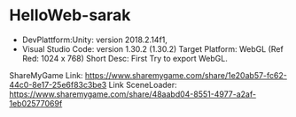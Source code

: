 # HelloWeb-sarak

* DevPlattform:Unity: version 2018.2.14f1, 
* Visual Studio Code: version 1.30.2 (1.30.2)
Target Platform: WebGL (Ref Red: 1024 x 768)
Short Desc: First Try to export WebGL.

ShareMyGame Link: https://www.sharemygame.com/share/1e20ab57-fc62-44c0-8e17-25e6f83c3be3 
Link SceneLoader: https://www.sharemygame.com/share/48aabd04-8551-4977-a2af-1eb02577069f
